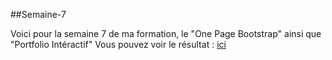 ##Semaine-7

Voici pour la semaine 7 de ma formation, le "One Page Bootstrap" ainsi que "Portfolio Intéractif" 
Vous pouvez voir le résultat : [ici](http://e-noumene.github.io/Semaine-7)  





